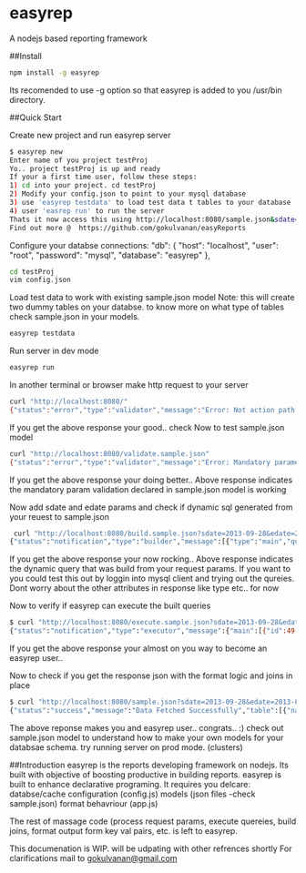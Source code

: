 easyrep
========

A nodejs based reporting framework

##Install
```bash
npm install -g easyrep
````
Its recomended to use -g option so that easyrep is added to you /usr/bin directory.

##Quick Start

Create new project and run easyrep server
```bash
$ easyrep new
Enter name of you project testProj
Yo.. project testProj is up and ready
If your a first time user, follow these steps:
1) cd into your project. cd testProj
2) Modify your config.json to point to your mysql database
3) use 'easyrep testdata' to load test data t tables to your database
4) user 'easrep run' to run the server
Thats it now access this using http://localhost:8080/sample.json&sdate=2013-09-28&edate=2013-09-28
Find out more @  https://github.com/gokulvanan/easyReports
````

Configure your databse connections:
"db": {
        "host": "localhost",
        "user": "root",
        "password": "mysql",
        "database": "easyrep"
    },

```bash
cd testProj
vim config.json
```

Load test data to work with existing sample.json model
Note: this will create two dummy tables on your databse. to know more on what type of tables check sample.json in your models.

```bash
easyrep testdata
```

Run server in dev mode
```bash
easyrep run
```

In another terminal or browser make http request to your server
```bash
curl "http://localhost:8080/"
{"status":"error","type":"validator","message":"Error: Not action path specified"}
```

If you get the above response your good.. 
check
Now to test sample.json model 
```bash
curl "http://localhost:8080/validate.sample.json"
{"status":"error","type":"validator","message":"Error: Mandatory parameter sdate,edate missing from query string"}
```
If you get the above response your doing better.. 
Above response indicates the mandatory param validation declared in sample.json model is working

Now add sdate and edate params and check if dynamic sql generated from your reuest to sample.json
```bash
 curl "http://localhost:8080/build.sample.json?sdate=2013-09-28&edate=2013-09-28"
{"status":"notification","type":"builder","message":[{"type":"main","query":" select id as id, user_id as user_id, daydate  as daydate, action as action................
```
If you get the above response your now rocking.. 
Above response indicates the dynamic query that was build from your request params. 
If you want to you could test this out by loggin into mysql client and trying out the qureies. 
Dont worry about the other attributes in response like type etc.. for now

Now to verify if easyrep can execute the built queries 
```bash
$ curl "http://localhost:8080/execute.sample.json?sdate=2013-09-28&edate=2013-09-28"
{"status":"notification","type":"executor","message":{"main":[{"id":49,"user_id":1,"daydate":"2013-09-28T00:00:00.000Z","action":"Logged in"}.............
```
If you get the above response your almost on you way to become an easyrep user.. 

Now to check if you get the response json with the format logic and joins in place 
```bash
$ curl "http://localhost:8080/sample.json?sdate=2013-09-28&edate=2013-09-28"
{"status":"success","message":"Data Fetched Successfully","table":[{"name":"BOND","email":"007@gmail.com","actio.....
```

The above reponse makes you and easyrep user.. congrats.. :)
check out sample.json model to understand how to make your own models for your databsae schema.
try running server on prod mode. (clusters)

##Introduction
easyrep  is the reports developing framework on nodejs. 
Its built with objective of boosting productive in building reports.
easyrep is built to enhance declarative programing. 
It requires you delcare:
  databse/cache configuration (config.js)
  models  (json files -check sample.json)
  format behavriour (app.js)

The rest of massage code (process request params, execute quereies, build joins, format output form key val pairs, etc.  is left to easyrep. 


This documenation is WIP. will be udpating with other refrences shortly
For clarifications mail to gokulvanan@gmail.com






